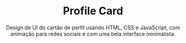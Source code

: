 <h1 align="center"> Profile Card </h1>

<p align="center">
Design de UI do cartão de perfil usando HTML, CSS e JavaScript, com
animação para redes sociais e com uma bela interface minimalista.
</p>
